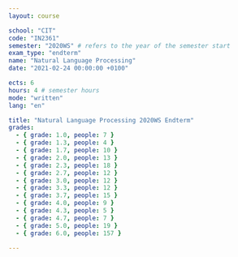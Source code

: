 ```yaml
---
layout: course

school: "CIT"
code: "IN2361"
semester: "2020WS" # refers to the year of the semester start
exam_type: "endterm"
name: "Natural Language Processing"
date: "2021-02-24 00:00:00 +0100"

ects: 6
hours: 4 # semester hours
mode: "written"
lang: "en"

title: "Natural Language Processing 2020WS Endterm"
grades:
  - { grade: 1.0, people: 7 }
  - { grade: 1.3, people: 4 }
  - { grade: 1.7, people: 10 }
  - { grade: 2.0, people: 13 }
  - { grade: 2.3, people: 18 }
  - { grade: 2.7, people: 12 }
  - { grade: 3.0, people: 12 }
  - { grade: 3.3, people: 12 }
  - { grade: 3.7, people: 15 }
  - { grade: 4.0, people: 9 }
  - { grade: 4.3, people: 5 }
  - { grade: 4.7, people: 7 }
  - { grade: 5.0, people: 19 }
  - { grade: 6.0, people: 157 }

---
```



